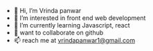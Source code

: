 - 👋 Hi, I’m Vrinda panwar
- 👀 I’m interested in front end web development 
- 🌱 I’m currently learning Javascript, react 
- 💞️ want to collaborate on github
- 📫 reach me at vrindapanwar1@gmail.com 

<!---
Vrindapanwar/Vrindapanwar is a ✨ special ✨ repository because its `README.md` (this file) appears on your GitHub profile.
You can click the Preview link to take a look at your changes.
--->
